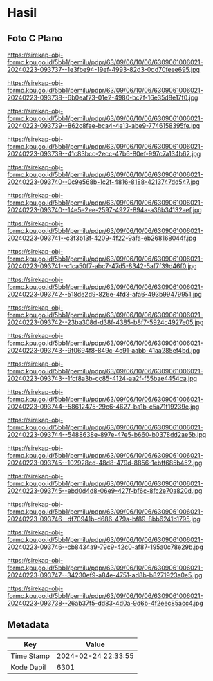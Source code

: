 # Hasil

## Foto C Plano

https://sirekap-obj-formc.kpu.go.id/5bb1/pemilu/pdpr/63/09/06/10/06/6309061006021-20240223-093737--1e3fbe94-19ef-4993-82d3-0dd70feee695.jpg

https://sirekap-obj-formc.kpu.go.id/5bb1/pemilu/pdpr/63/09/06/10/06/6309061006021-20240223-093738--6b0eaf73-01e2-4980-bc7f-16e35d8e17f0.jpg

https://sirekap-obj-formc.kpu.go.id/5bb1/pemilu/pdpr/63/09/06/10/06/6309061006021-20240223-093739--862c8fee-bca4-4e13-abe9-7746158395fe.jpg

https://sirekap-obj-formc.kpu.go.id/5bb1/pemilu/pdpr/63/09/06/10/06/6309061006021-20240223-093739--41c83bcc-2ecc-47b6-80ef-997c7a134b62.jpg

https://sirekap-obj-formc.kpu.go.id/5bb1/pemilu/pdpr/63/09/06/10/06/6309061006021-20240223-093740--0c9e568b-1c2f-4816-8188-4213747dd547.jpg

https://sirekap-obj-formc.kpu.go.id/5bb1/pemilu/pdpr/63/09/06/10/06/6309061006021-20240223-093740--14e5e2ee-2597-4927-894a-a36b34132aef.jpg

https://sirekap-obj-formc.kpu.go.id/5bb1/pemilu/pdpr/63/09/06/10/06/6309061006021-20240223-093741--c3f3b13f-4209-4f22-9afa-eb268168044f.jpg

https://sirekap-obj-formc.kpu.go.id/5bb1/pemilu/pdpr/63/09/06/10/06/6309061006021-20240223-093741--c1ca50f7-abc7-47d5-8342-5af7f39d46f0.jpg

https://sirekap-obj-formc.kpu.go.id/5bb1/pemilu/pdpr/63/09/06/10/06/6309061006021-20240223-093742--518de2d9-826e-4fd3-afa6-493b99479951.jpg

https://sirekap-obj-formc.kpu.go.id/5bb1/pemilu/pdpr/63/09/06/10/06/6309061006021-20240223-093742--23ba308d-d38f-4385-b8f7-5924c4927e05.jpg

https://sirekap-obj-formc.kpu.go.id/5bb1/pemilu/pdpr/63/09/06/10/06/6309061006021-20240223-093743--9f0694f8-849c-4c91-aabb-41aa285ef4bd.jpg

https://sirekap-obj-formc.kpu.go.id/5bb1/pemilu/pdpr/63/09/06/10/06/6309061006021-20240223-093743--1fcf8a3b-cc85-4124-aa2f-f55bae4454ca.jpg

https://sirekap-obj-formc.kpu.go.id/5bb1/pemilu/pdpr/63/09/06/10/06/6309061006021-20240223-093744--58612475-29c6-4627-ba1b-c5a71f19239e.jpg

https://sirekap-obj-formc.kpu.go.id/5bb1/pemilu/pdpr/63/09/06/10/06/6309061006021-20240223-093744--5488638e-897e-47e5-b660-b0378dd2ae5b.jpg

https://sirekap-obj-formc.kpu.go.id/5bb1/pemilu/pdpr/63/09/06/10/06/6309061006021-20240223-093745--102928cd-48d8-479d-8856-1ebff685b452.jpg

https://sirekap-obj-formc.kpu.go.id/5bb1/pemilu/pdpr/63/09/06/10/06/6309061006021-20240223-093745--ebd0d4d8-06e9-427f-bf6c-8fc2e70a820d.jpg

https://sirekap-obj-formc.kpu.go.id/5bb1/pemilu/pdpr/63/09/06/10/06/6309061006021-20240223-093746--df70941b-d686-479a-bf89-8bb6241b1795.jpg

https://sirekap-obj-formc.kpu.go.id/5bb1/pemilu/pdpr/63/09/06/10/06/6309061006021-20240223-093746--cb8434a9-79c9-42c0-af87-195a0c78e29b.jpg

https://sirekap-obj-formc.kpu.go.id/5bb1/pemilu/pdpr/63/09/06/10/06/6309061006021-20240223-093747--34230ef9-a84e-4751-ad8b-b8271923a0e5.jpg

https://sirekap-obj-formc.kpu.go.id/5bb1/pemilu/pdpr/63/09/06/10/06/6309061006021-20240223-093738--26ab37f5-dd83-4d0a-9d6b-4f2eec85acc4.jpg


## Metadata

| Key        | Value               |
| ---------- | ------------------- |
| Time Stamp | 2024-02-24 22:33:55 |
| Kode Dapil | 6301                |




